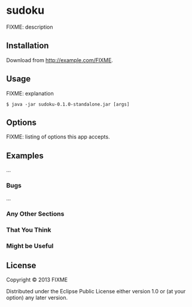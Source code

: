 # sudoku

FIXME: description

## Installation

Download from http://example.com/FIXME.

## Usage

FIXME: explanation

    $ java -jar sudoku-0.1.0-standalone.jar [args]

## Options

FIXME: listing of options this app accepts.

## Examples

...

### Bugs

...

### Any Other Sections
### That You Think
### Might be Useful

## License

Copyright © 2013 FIXME

Distributed under the Eclipse Public License either version 1.0 or (at
your option) any later version.
